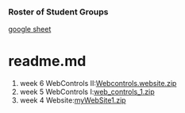 ### Roster of Student Groups
[google sheet](https://docs.google.com/spreadsheets/d/190g8V31EVBwgW8yX2oQatA0qLDiYv8uLsP4uhh7h-5E/edit?usp=sharing)

# readme.md
1. week 6 WebControls II:[Webcontrols.website.zip](https://github.com/wfhsiao/web_database_programming/raw/master/110s1/Webcontrols.website.zip)
1. week 5 WebControls I:[web_controls_1.zip](https://github.com/wfhsiao/web_database_programming/raw/master/110s1/web_controls_1.zip)
1. week 4 Website:[myWebSite1.zip](https://github.com/wfhsiao/web_database_programming/raw/master/110s1/myWebSite1.zip)
